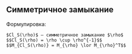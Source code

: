 ## Симметричное замыкание
Формулировка:
```spoiler-markdown
$Cl_S(\rho)$ — симметричное замыкание $\rho$
$$Cl_S(\rho) = \rho \cup \rho^{-1}$$
$$M_{Cl_S(\rho)} = M_{\rho} \lor M_{\rho}^T$$
```
